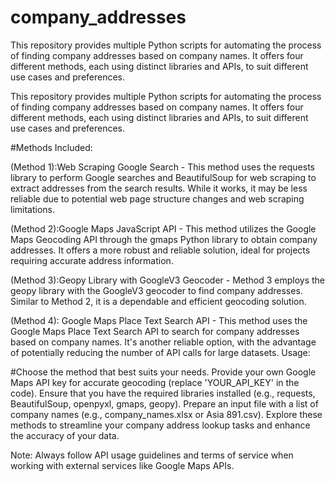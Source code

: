 # company_addresses
This repository provides multiple Python scripts for automating the process of finding company addresses based on company names. It offers four different methods, each using distinct libraries and APIs, to suit different use cases and preferences. 

This repository provides multiple Python scripts for automating the process of finding company addresses based on company names. It offers four different methods, each using distinct libraries and APIs, to suit different use cases and preferences.

#Methods Included:

(Method 1):Web Scraping Google Search - This method uses the requests library to perform Google searches and BeautifulSoup for web scraping to extract addresses from the search results. While it works, it may be less reliable due to potential web page structure changes and web scraping limitations.

(Method 2):Google Maps JavaScript API - This method utilizes the Google Maps Geocoding API through the gmaps Python library to obtain company addresses. It offers a more robust and reliable solution, ideal for projects requiring accurate address information.

(Method 3):Geopy Library with GoogleV3 Geocoder - Method 3 employs the geopy library with the GoogleV3 geocoder to find company addresses. Similar to Method 2, it is a dependable and efficient geocoding solution.

(Method 4): Google Maps Place Text Search API - This method uses the Google Maps Place Text Search API to search for company addresses based on company names. It's another reliable option, with the advantage of potentially reducing the number of API calls for large datasets.
Usage:

#Choose the method that best suits your needs.
Provide your own Google Maps API key for accurate geocoding (replace 'YOUR_API_KEY' in the code).
Ensure that you have the required libraries installed (e.g., requests, BeautifulSoup, openpyxl, gmaps, geopy).
Prepare an input file with a list of company names (e.g., company_names.xlsx or Asia 891.csv).
Explore these methods to streamline your company address lookup tasks and enhance the accuracy of your data.

Note: Always follow API usage guidelines and terms of service when working with external services like Google Maps APIs.
